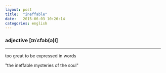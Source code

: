 ```yaml
---
layout: post
title:  "ineffable"
date:   2015-06-03 10:26:14 
categories: english
---
```

### adjective [ɪnˈɛfəb(ə)l]
-----------

too great to be expressed in words

"the ineffable mysteries of the soul"



